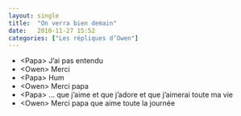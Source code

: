 ```yaml
---
layout: single
title:  "On verra bien demain"
date:   2010-11-27 15:52
categories: ["Les répliques d’Owen"]
---
```


-   \<Papa\> J’ai pas entendu
-   \<Owen\> Merci
-   \<Papa\> Hum
-   \<Owen\> Merci papa
-   \<Papa\> … que j’aime et que j’adore et que j’aimerai toute ma vie
-   \<Owen\> Merci papa que aime toute la journée
